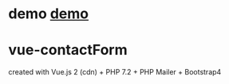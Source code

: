 # demo <a href="http://form-one.angram.tokyo/">demo<a>
# vue-contactForm
created with Vue.js 2 (cdn) + PHP 7.2 + PHP Mailer + Bootstrap4


